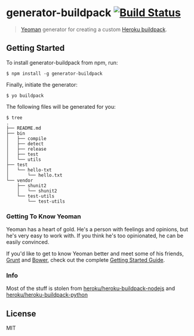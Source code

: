 # generator-buildpack [![Build Status](https://secure.travis-ci.org/amtrack/generator-buildpack.png?branch=master)](https://travis-ci.org/amtrack/generator-buildpack)

> [Yeoman](http://yeoman.io) generator for creating a custom [Heroku buildpack](http://devcenter.heroku.com/articles/buildpacks).


## Getting Started

To install generator-buildpack from npm, run:

```
$ npm install -g generator-buildpack
```

Finally, initiate the generator:

```
$ yo buildpack
```

The following files will be generated for you:

```
$ tree
.
├── README.md
├── bin
│   ├── compile
│   ├── detect
│   ├── release
│   ├── test
│   └── utils
├── test
│   └── hello-txt
│       └── hello.txt
└── vendor
    ├── shunit2
    │   └── shunit2
    └── test-utils
        └── test-utils
```

### Getting To Know Yeoman

Yeoman has a heart of gold. He's a person with feelings and opinions, but he's very easy to work with. If you think he's too opinionated, he can be easily convinced.

If you'd like to get to know Yeoman better and meet some of his friends, [Grunt](http://gruntjs.com) and [Bower](http://bower.io), check out the complete [Getting Started Guide](https://github.com/yeoman/yeoman/wiki/Getting-Started).

### Info

Most of the stuff is stolen from [heroku/heroku-buildpack-nodejs](https://github.com/heroku/heroku-buildpack-nodejs) and [heroku/heroku-buildpack-python](https://github.com/heroku/heroku-buildpack-python)

## License

MIT
